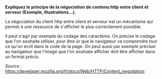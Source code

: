 **Expliquez le principe de la négociation de contenu http entre client et serveur (Exemple, illustrations…).**

La négociation du client http entre client et serveur est un mécanisme qui permet à une ressource de s'afficher le plus correctement possible.

Il peut s'agir par exemple du codage des caractères. On précise le codage que l'on souhaite utiliser, pour être ûr que le navigateur va comprendre tout ce qu'on écrit dans le code de la page.
On peut aussi par exemple préciser au navigateur que l'image que l'on souhiate afficher doit être afficher dans un format précis.

*Source :* https://developer.mozilla.org/fr/docs/Web/HTTP/Content_negotiation
